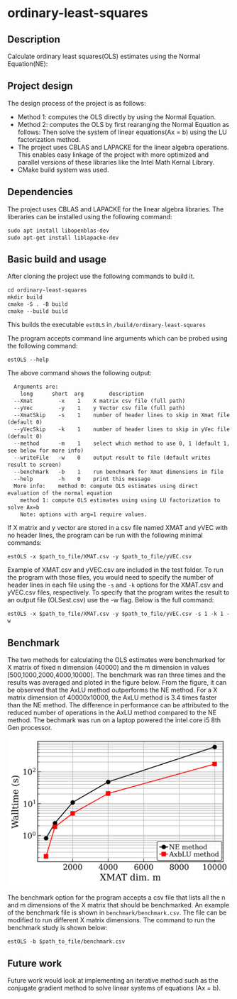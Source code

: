 # ordinary-least-squares

## Description
Calculate ordinary least squares(OLS) estimates using the Normal Equation(NE):

## Project design
The design process of the project is as follows:
* Method 1: computes the OLS directly by using the Normal Equation.
* Method 2: computes the OLS by first rearanging the Normal Equation as follows:
Then solve the system of linear equations(Ax = b) using the LU factorization method.
* The project uses CBLAS and LAPACKE for the linear algebra operations. This enables easy linkage of the project with more optimized and parallel versions of these libraries like the Intel Math Kernal Library. 
* CMake build system was used.

## Dependencies
The project uses CBLAS and LAPACKE for the linear algebra libraries. The liberaries can be installed using the following command:
```
sudo apt install libopenblas-dev
sudo apt-get install liblapacke-dev
```

## Basic build and usage
After cloning the project use the following commands to build it.
```
cd ordinary-least-squares
mkdir build
cmake -S . -B build
cmake --build build
```
This builds the executable `estOLS` in `/build/ordinary-least-squares`

The program accepts command line arguments which can be probed using the following command:
```
estOLS --help
```
The above command shows the following output:
```
  Arguments are:
    long      short  arg        description
  --Xmat        -x    1    X matrix csv file (full path)
  --yVec        -y    1    y Vector csv file (full path)
  --XmatSkip    -s    1    number of header lines to skip in Xmat file (default 0)
  --yVecSkip    -k    1    number of header lines to skip in yVec file (default 0)
  --method      -m    1    select which method to use 0, 1 (default 1, see below for more info)
  --writeFile   -w    0    output result to file (default writes result to screen)
  --benchmark   -b    1    run benchmark for Xmat dimensions in file
  --help        -h    0    print this message
  More info:    method 0: compute OLS estimates using direct evaluation of the normal equation
    method 1: compute OLS estimates using using LU factorization to solve Ax=b
    Note: options with arg=1 require values.
```

If X matrix and y vector are stored in a csv file named XMAT and yVEC with no header lines, the program can be run with the following minimal commands:
```
estOLS -x $path_to_file/XMAT.csv -y $path_to_file/yVEC.csv
```

Example of XMAT.csv and yVEC.csv are included in the test folder. To run the program with those files, you would need to specify the number of header lines in each file using the `-s` and `-k` options for the XMAT.csv and yVEC.csv files, respectively. To specify that the program writes the result to an output file (OLSest.csv) use the -w flag. Below is the full command:
```
estOLS -x $path_to_file/XMAT.csv -y $path_to_file/yVEC.csv -s 1 -k 1 -w
```

## Benchmark
The two methods for calculating the OLS estimates were benchmarked for X matrix of fixed n dimension (40000) and the m dimension in values [500,1000,2000,4000,10000]. The benchmark was ran three times and the results was averaged and ploted in the figure below. From the figure, it can be observed that the AxLU method outperforms the NE method. For a X matrix dimension of 40000x10000, the AxLU method is 3.4 times faster than the NE method. The difference in performance can be attributed to the reduced number of operations in the AxLU method compared to the NE method. The bechmark was run on a laptop powered the intel core i5 8th Gen processor.

![benchmark result plot](benchmark/benchmark_plot.png?raw=true "Benchmark results")

The benchmark option for the program accepts a csv file that lists all the n and m dimensions of the X matrix that should be benchmarked. An example of the benchmark file is shown in `benchmark/benchmark.csv`. The file can be modified to run different X matrix dimensions. The command to run the benchmark study is shown below:
```
estOLS -b $path_to_file/benchmark.csv
```

## Future work
Future work would look at implementing an iterative method such as the conjugate gradient method to solve linear systems of equations (Ax = b).
